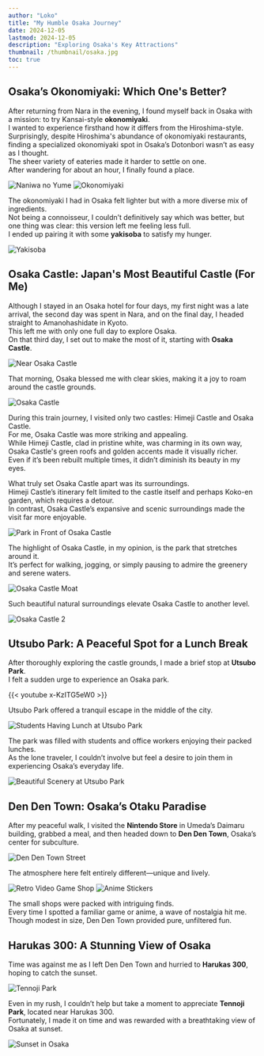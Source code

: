 ```yaml
---
author: "Loko"
title: "My Humble Osaka Journey"
date: 2024-12-05
lastmod: 2024-12-05
description: "Exploring Osaka's Key Attractions"
thumbnail: /thumbnail/osaka.jpg
toc: true
---
```


## Osaka’s Okonomiyaki: Which One's Better?

After returning from Nara in the evening, I found myself back in Osaka with a mission: to try Kansai-style **okonomiyaki**.  
I wanted to experience firsthand how it differs from the Hiroshima-style.  
Surprisingly, despite Hiroshima's abundance of okonomiyaki restaurants, finding a specialized okonomiyaki spot in Osaka’s Dotonbori wasn’t as easy as I thought.  
The sheer variety of eateries made it harder to settle on one.  
After wandering for about an hour, I finally found a place.

<img class="hover-zoom" src="/jr-travel/osaka-1.jpg" alt="Naniwa no Yume">

<img class="hover-zoom" src="/jr-travel/osaka-2.jpg" alt="Okonomiyaki">

The okonomiyaki I had in Osaka felt lighter but with a more diverse mix of ingredients.  
Not being a connoisseur, I couldn’t definitively say which was better, but one thing was clear: this version left me feeling less full.  
I ended up pairing it with some **yakisoba** to satisfy my hunger.

<img class="hover-zoom" src="/jr-travel/osaka-3.jpg" alt="Yakisoba">

## Osaka Castle: Japan's Most Beautiful Castle (For Me)

Although I stayed in an Osaka hotel for four days, my first night was a late arrival, the second day was spent in Nara, and on the final day, I headed straight to Amanohashidate in Kyoto.  
This left me with only one full day to explore Osaka.  
On that third day, I set out to make the most of it, starting with **Osaka Castle**.

<img class="hover-zoom" src="/jr-travel/osaka-4.jpg" alt="Near Osaka Castle">

That morning, Osaka blessed me with clear skies, making it a joy to roam around the castle grounds.

<img class="hover-zoom" src="/jr-travel/osaka-5.jpg" alt="Osaka Castle">

During this train journey, I visited only two castles: Himeji Castle and Osaka Castle.  
For me, Osaka Castle was more striking and appealing.  
While Himeji Castle, clad in pristine white, was charming in its own way, Osaka Castle's green roofs and golden accents made it visually richer.  
Even if it’s been rebuilt multiple times, it didn’t diminish its beauty in my eyes.

What truly set Osaka Castle apart was its surroundings.  
Himeji Castle’s itinerary felt limited to the castle itself and perhaps Koko-en garden, which requires a detour.  
In contrast, Osaka Castle’s expansive and scenic surroundings made the visit far more enjoyable.

<img class="hover-zoom" src="/jr-travel/osaka-6.jpg" alt="Park in Front of Osaka Castle">

The highlight of Osaka Castle, in my opinion, is the park that stretches around it.  
It’s perfect for walking, jogging, or simply pausing to admire the greenery and serene waters.

<img class="hover-zoom" src="/jr-travel/osaka-7.jpg" alt="Osaka Castle Moat">

Such beautiful natural surroundings elevate Osaka Castle to another level.

<img class="hover-zoom" src="/jr-travel/osaka-8.jpg" alt="Osaka Castle 2">

## Utsubo Park: A Peaceful Spot for a Lunch Break

After thoroughly exploring the castle grounds, I made a brief stop at **Utsubo Park**.  
I felt a sudden urge to experience an Osaka park.

{{< youtube x-KzITG5eW0 >}}

Utsubo Park offered a tranquil escape in the middle of the city.

<img class="hover-zoom" src="/jr-travel/osaka-9.jpg" alt="Students Having Lunch at Utsubo Park">

The park was filled with students and office workers enjoying their packed lunches.  
As the lone traveler, I couldn’t involve but feel a desire to join them in experiencing Osaka’s everyday life.

<img class="hover-zoom" src="/jr-travel/osaka-10.jpg" alt="Beautiful Scenery at Utsubo Park">

## Den Den Town: Osaka’s Otaku Paradise

After my peaceful walk, I visited the **Nintendo Store** in Umeda’s Daimaru building, grabbed a meal, and then headed down to **Den Den Town**, Osaka’s center for subculture.

<img class="hover-zoom" src="/jr-travel/osaka-11.jpg" alt="Den Den Town Street">

The atmosphere here felt entirely different—unique and lively.

<img class="hover-zoom" src="/jr-travel/osaka-12.jpg" alt="Retro Video Game Shop">

<img class="hover-zoom" src="/jr-travel/osaka-13.jpg" alt="Anime Stickers">

The small shops were packed with intriguing finds.  
Every time I spotted a familiar game or anime, a wave of nostalgia hit me.  
Though modest in size, Den Den Town provided pure, unfiltered fun.

## Harukas 300: A Stunning View of Osaka

Time was against me as I left Den Den Town and hurried to **Harukas 300**, hoping to catch the sunset.

<img class="hover-zoom" src="/jr-travel/osaka-14.jpg" alt="Tennoji Park">

Even in my rush, I couldn’t help but take a moment to appreciate **Tennoji Park**, located near Harukas 300.  
Fortunately, I made it on time and was rewarded with a breathtaking view of Osaka at sunset.

<img class="hover-zoom" src="/jr-travel/osaka-15.jpg" alt="Sunset in Osaka">
